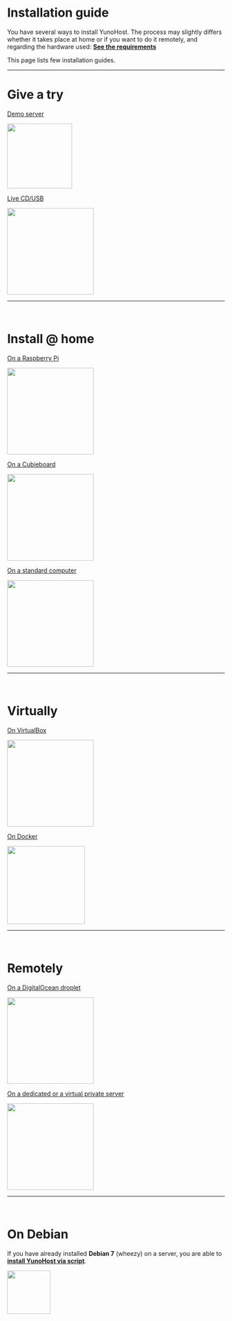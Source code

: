 # Installation guide

You have several ways to install YunoHost. The process may slightly differs whether it takes place at home or if you want to do it remotely, and regarding the hardware used: **[See the requirements](/hardware)**

This page lists few installation guides.

---

<div class="text-center">

<h1>Give a try</h1>

<div class="row">

<div class="col col-md-3 text-center">
<a href="/try"><p>Demo server</p><img width=150 src="https://yunohost.org/logo.png"></a>
</div>

<div class="col col-md-3 text-center">
<a href="/try_at_home"><p>Live CD/USB</p><img src="https://yunohost.org/images/usb_key.png" width=200></a>
</div>

</div>

---

<br>

# Install @ home

<div class="row">

<div class="col col-md-3 text-center">
<a href="/install_on_raspberry"><p>On a Raspberry Pi</p><img width=200 src="https://yunohost.org/images/Raspberry_Pi_-_Model_A.jpg"></a>
</div>

<div class="col col-md-3 text-center">
<a href="/install_on_cubieboard"><p>On a Cubieboard</p><img src="https://yunohost.org/images/cubieboard2.png" width=200></a>
</div>

<div class="col col-md-3 text-center">
<a href="/install_iso"><p>On a standard computer</p><img src="https://yunohost.org/images/laptop.png" width=200></a>
</div>

</div>

---

<br>

# Virtually

<div class="row">

<div class="col col-md-3 text-center">
<a href="/install_on_virtualbox"><p>On VirtualBox</p><img width=200 src="https://yunohost.org/images/virtualbox.png"></a>
</div>


<div class="col col-md-3 text-center">
<a href="/docker"><p>On Docker</p><img width=180 src="https://yunohost.org/images/docker.png"></a>
</div>

</div>

---

<br>

# Remotely

<div class="row">

<div class="col col-md-3 text-center">
<a href="/install_on_digitalocean"><p>On a DigitalOcean droplet</p><img width=200 src="https://yunohost.org/images/digitalocean.png"></a>
</div>

<div class="col col-md-3 text-center">
<a href="/install_on_dedicated_server"><p>On a dedicated or a virtual private server</p><img width=200 src="https://yunohost.org/images/vps.png"></a>
</div>

</div>

---

<br>

# On Debian

If you have already installed **Debian 7** (wheezy) on a server, you are able to **[install YunoHost via script](/install_on_debian)**.

<a href="/install_on_debian"><img width=100 src="https://yunohost.org/images/debian-logo.png"></a>


</div>